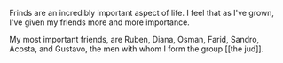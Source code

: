 ---
---

Frinds are an incredibly important aspect of life. I feel that as I've grown, I've given my friends more and more importance.

My most important friends, are Ruben, Diana, Osman, Farid, Sandro, Acosta, and Gustavo, the men with whom I form the group [[the jud]].